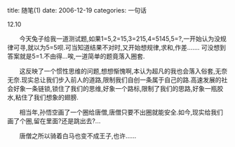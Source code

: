title: 随笔(1)
date: 2006-12-19
categories: 一句话

12.10

       今天兔子给我一道测试题,如果1=5,2=15,3=215,4=5145,5=?,一开始认为没规律可寻,就以为5=5呗.可当知道结果不对时,又开始想规律,求和,作差....... 可没想到答案就是5=1.不由得...唉,一道简单的题竟落入圈套.

       这反映了一个惯性思维的问题,想想惭愧啊,本认为超凡的我也会落入俗套,无奈无奈.现实总让我们步入前人的道路,限制我们自创一条属于自己的路.高速发展的社会好象一条链锁,锁住了我们的思维,好象一个路标,限制了我们的思路,好象一瓶胶水,粘住了我们想象的翅膀.

       相当年,孙悟空画了一个圈给唐僧,唐僧只要不出圈就能安全.如今,现实给我们画了个圈,留在里面?还是跳出去?...

       唐僧之所以骑着白马也变不成王子,也许......
